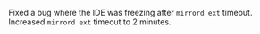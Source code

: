Fixed a bug where the IDE was freezing after `mirrord ext` timeout. Increased `mirrord ext` timeout to 2 minutes.